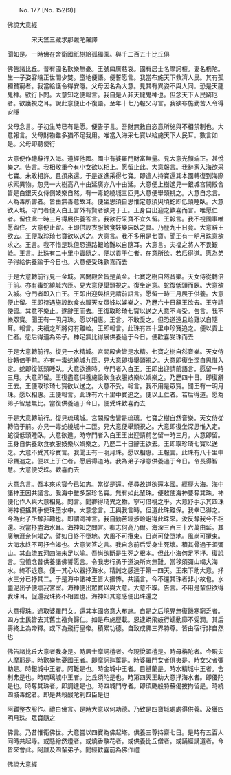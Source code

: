 ﻿　　No. 177 [No. 152(9)]

佛說大意經

　　　　宋天竺三藏求那跋陀羅譯


聞如是。一時佛在舍衛國祇樹給孤獨園。與千二百五十比丘俱

佛告諸比丘。昔有國名歡樂無憂。王號曰廣慈哀。國有居士名摩訶檀。妻名栴陀。生一子姿容端正世間少雙。墮地便語。便誓愿言。我當布施天下救濟人民。其有孤獨貧窮者。我當給護令得安隱。父母因名為大意。見其有異姿不與人同。恐是天龍鬼神。欲行卜問。大意知之便報言。我自是人非天龍鬼神也。但念天下人民窮厄者。欲護視之耳。說此意便止不復語。至年十七乃報父母言。我欲布施勤苦人令得安隱

父母念言。子初生時已有是愿。便告子言。吾財無數自恣意所施與不相禁制也。大意報言。父母財物雖多猶不足我用。唯當入海采七寶以給施天下人民耳。數言如是。父母即聽使行

大意便作禮辭行入海。道經他國。國中有婆羅門財富無量。見大意光顏端正。甚悅樂之。告言。我相敬重今有小女欲以相上。愿留止此。大意報言。我辭家入海欲采七寶。未敢相許。且須來還。于是遂進采得七寶。即遣人持寶還其本國轉復到海際求索異物。忽見一大樹高八十由延廣亦八十由延。大意便上樹遙見一銀城宮闕殿舍皆是白銀天女侍側妓樂自然。有一毒蛇繞城三匝見大意便舉頭視之。大意自念言。人為毒所害者。皆由無善意故耳。便坐思須自思惟定意須臾頃蛇即低頭睡臥。大意欲入城。守門者便入白王言外有賢者欲見于王。王身自出迎之歡喜而言。唯愿仁者。留住此一時三月得展供養答言。我欲行采寶不宜久留。王報言。我不視國事唯愿留住。大意便止留。王即供設衣服飲食妓樂床臥之具。乃歷九十日竟。大意辭王欲去。王便取珍琦七寶欲以送之。大意言。我不多用是七寶。聞王有一明月珠意欲求之。王言。我不惜是珠但恐道路艱崄難以自隨耳。大意言。夫福之將人不畏艱崄。王言。此珠有二十里中寶隨之。便以貢于仁者。在意所欲。若后得道。愿為弟子得給供養踰于今日也。大意便受珠歡喜而去

于是大意轉前行見一金城。宮闕殿舍皆是黃金。七寶之樹自然音樂。天女侍從轉倍于前。亦有毒蛇繞城六匝。見大意便舉頭視之。復坐定意。蛇復低頭而臥。大意欲入城。守門者即入白王。王即出迎與相見請前語言。愿留一時三月展于供養。大意便止留。王即待遇施設飲食衣服天女眾妓以娛樂之。乃歷六十日辭王欲去。王守請使留。其意不樂止。遂辭王而去。王復取珍琦七寶以送之大意不肯受。告言。我不樂眾寶。聞王有一明月珠。愿以相惠。王言。不敢愛之。但恐道遠且崄難以自隨耳。報言。夫福之所將何有難崄。王即報言。此珠有四十里中珍寶追之。便以貢上仁者。愿后得道為弟子。神足無比得展供養過于今日。便歡喜受珠而去

于是大意轉前行。復見一水精城。宮闕殿舍皆是水精。七寶之樹自然音樂。天女侍從轉倍于前。亦有一毒蛇繞城九匝。見大意即復舉頭視之。大意即復坐深自思惟入定。蛇即復低頭睡臥。大意欲進時。守門者入白王。王即出迎請前語言。愿留一時三月。大意即留。王復盡意供養施設飲食衣服妓樂以娛樂之。乃歷四十日。即復辭王去。王便取珍琦七寶欲以送之。大意不受。報言。我不用是眾寶。聞王有一明月珠。愿以相惠。王便報言。此珠有六十里中寶追之。便以上仁者。若后得道。愿為弟子智慧無比。當復供養過于今日。便受珠歡喜而去

于是大意轉前行。復見琉璃城。宮闕殿舍皆是琉璃。七寶之樹自然音樂。天女侍從轉倍于前。亦見一毒蛇繞城十二匝。見大意便舉頭視之。大意即復坐深思惟入定。蛇復低頭睡臥。大意欲進。時守門者入白王王出迎請前乞留一時三月。大意即留。王身自供養飲食衣服妓樂以娛樂之。乃歷二十日辭王欲去。王即取珍琦七寶以送之。大意不受其珍寶言。我聞王有一明月珠。愿以相惠。王報言。此珠有八十里中珍寶追之。便以上于仁者。愿后得道時。我為弟子凈意供養過于今日。令長得智慧。大意便受珠。歡喜而去

大意念言。吾本來求寶今已如志。當從是還。便尋故道欲還本國。經歷大海。海中諸神王因共議言。我海中雖多眾珍名寶。無有如此輩珠。便敕使海神要奪其珠。神便化作人與大意相見。問言。聞卿得琦異之物。寧可借視之乎。大意舒手示其四珠海神便搖其手使珠墮水中。大意念言。王與我言時。但道此珠難保。我幸已得之。今為此子所奪非趣也。即謂海神言。我自勤苦經涉崄岨得此珠來。汝反奪我今不相還。我當抒盡海水耳。海神知之問言。卿志何高乃爾。海深三百三十六萬由延。其廣無涯奈何竭之。譬如日終不墮地。大風不可攬束。日尚可使墮地。風尚可攪束。大海水終不可抒令竭也。大意笑答之言。我自念前后受身生死壞。積其骨過于須彌山。其血流五河四海未足以喻。吾尚欲斷是生死之根本。但此小海何足不抒。復說言。我憶念昔供養諸佛誓愿言。令我志行勇于道決所向無難。當移須彌山竭大海水。終不退意。便一其心以器抒海水。精誠之感達于第一四天。王來下助大意。抒水三分已抒其二。于是海中諸神王皆大振怖。共議言。今不還其珠者非小故也。水盡泥出子便壞我宮室。海神便出眾寶以與大意。大意不取。告言。不用是輩但欲得我珠耳。促還我珠終不相置也。海神知其意感便出珠還之

大意得珠。過取婆羅門女。還其本國恣意大布施。自是之后境界無復饑寒窮乏者。四方士民皆去其舊土襁負歸仁。如是布施歷載。恩逮蜎飛蚑行蠕動靡不受潤。其后壽終上為帝釋。或下為飛行皇帝。積累功德。自致成佛三界特尊。皆由宿行非自然也

佛告諸比丘大意者我身是。時居士摩訶檀者。今現悅頭檀是。時母栴陀者。今現夫人摩耶是。時歡樂無憂國王者。即摩訶迦葉是。時婆羅門女者俱夷是。時女父者彌勒是。時銀城中王者。阿難是也。時金城中王者。目犍蘭是。時水精城中王者。舍利弗是也。時琉璃城中王者。比丘須陀是也。時第四天王助大意抒海水者。即優陀是也。時奪其珠者。即調達是也。時四城門守者。即須颰般特蘇偈披拘留是。時繞四城毒蛇者。即是共殺酸陀利四臣是也

阿難整衣服作。禮白佛言。是時大意以何功德。乃致是四寶城處處得供養。及獲四明月珠。眾寶隨之

佛言。乃昔惟衛佛世。大意嘗以四寶為佛起塔。供養三尊持齋七日。是時有五百人同時共起寺。或懸繒然燈者。或燒香散花者。或供養比丘僧者。或誦經講道者。今皆來會此。阿難及四輩弟子。聞經歡喜前為佛作禮

佛說大意經
